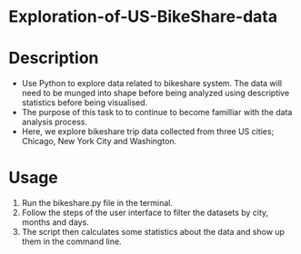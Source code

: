 # Exploration-of-US-BikeShare-data
<h1>Description</h1>
<ul>
<li>Use Python to explore data related to bikeshare system. The data will need to be munged into shape before being analyzed using descriptive statistics before being visualised.</li>
<li>The purpose of this task to to continue to become familliar with the data analysis process.</li>
<li>Here, we explore bikeshare trip data collected from three US cities; Chicago, New York City and Washington.</li>
</ul>
<h1>Usage</h1>
<ol>
<li>Run the bikeshare.py file in the terminal.</li>
<li>Follow the steps of the user interface to filter the datasets by city, months and days.</li>
<li>The script then calculates some statistics about the data and show up them in the command line.</li>
</ol>
